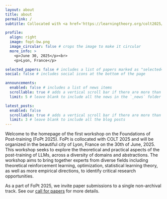 ```yaml
---
layout: about
title: about
permalink: /
subtitle: Collocated with <a href='https://learningtheory.org/colt2025/'>COLT 2025</a>.

profile:
  align: right
  image: fopt-bw.png
  image_circular: false # crops the image to make it circular
  more_info: >
    <p>June 30, 2025</p><br>
    <p>Lyon, France</p>

selected_papers: false # includes a list of papers marked as "selected={true}"
social: false # includes social icons at the bottom of the page

announcements:
  enabled: false # includes a list of news items
  scrollable: true # adds a vertical scroll bar if there are more than 3 news items
  limit: 5 # leave blank to include all the news in the `_news` folder

latest_posts:
  enabled: false
  scrollable: true # adds a vertical scroll bar if there are more than 3 new posts items
  limit: 3 # leave blank to include all the blog posts
---
```


Welcome to the homepage of the first workshop on the Foundations of Post-training (FoPt 2025). FoPt is collocated with COLT 2025 and will be organized in the beautiful city of Lyon, France on the 30th of June, 2025. This workshop seeks to explore the theoretical and practical aspects of the post-training of LLMs, across a diversity of domains and abstractions. The workshop aims to bring together experts from diverse fields including theoretical reinforcement learning, optimization, statistical learning theory, as well as more empirical directions, to identify critical research opportunities.

As a part of FoPt 2025, we invite paper submissions to a single non-archival track. See our [call for papers](https://fopt-workshop.github.io/cfp/) for more details.